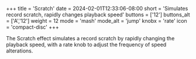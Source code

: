 +++
title = 'Scratch'
date = 2024-02-01T12:33:06-08:00
short = 'Simulates record scratch, rapidly changes playback speed'
buttons = ['12']
buttons_alt = ['A','12']
weight = 12
mode = 'mash'
mode_alt = 'jump'
knobx = 'rate'
icon = 'compact-disc'
+++


The Scratch effect simulates a record scratch by rapidly changing the playback speed, with a rate knob to adjust the frequency of speed alterations.